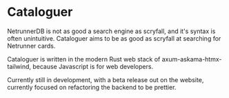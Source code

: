 # Cataloguer

NetrunnerDB is not as good a search engine as scryfall, and it's syntax is often unintuitive. Cataloguer aims to be as good as scryfall at searching for Netrunner cards. 

Cataloguer is written in the modern Rust web stack of axum-askama-htmx-tailwind, because Javascript is for web developers.

Currently still in development, with a beta release out on the website, currently focused on refactoring the backend to be prettier.
